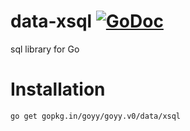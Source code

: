 # data-xsql [![GoDoc](http://godoc.org/gopkg.in/goyy/goyy.v0?status.png)](http://godoc.org/gopkg.in/goyy/goyy.v0/data/xsql)
sql library for Go

# Installation
`go get gopkg.in/goyy/goyy.v0/data/xsql`
